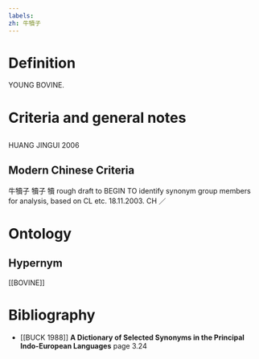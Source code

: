 ```yaml
---
labels: 
zh: 牛犢子
---
```


# Definition
YOUNG BOVINE.
# Criteria and general notes
## 
HUANG JINGUI 2006
## Modern Chinese Criteria
牛犢子
犢子
犢
rough draft to BEGIN TO identify synonym group members for analysis, based on CL etc. 18.11.2003. CH ／
# Ontology

## Hypernym
[[BOVINE]]
# Bibliography
- [[BUCK 1988]]
**A Dictionary of Selected Synonyms in the Principal Indo-European Languages** page 3.24
